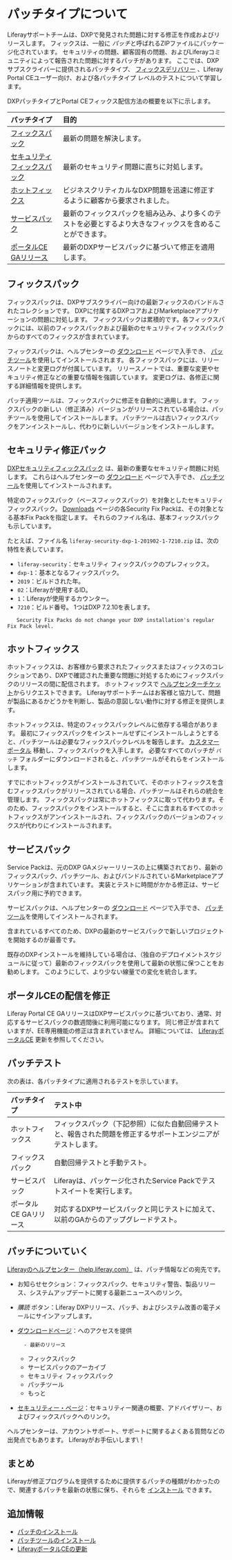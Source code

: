 # パッチタイプについて

Liferayサポートチームは、DXPで発見された問題に対する修正を作成およびリリースします。 フィックスは、一般に *パッチ*と呼ばれるZIPファイルにパッケージ化されています。 セキュリティの問題、顧客固有の問題、およびLiferayコミュニティによって報告された問題に対するパッチがあります。 ここでは、DXPサブスクライバーに提供されるパッチタイプ、 [フィックスデリバリー](#ce-ga-releases) 、Liferay Portal CEユーザー向け、および各パッチタイプ</a>
レベルのテストについて学習します。</p> 

DXPパッチタイプとPortal CEフィックス配信方法の概要を以下に示します。

| パッチタイプ                                       | 目的                                                    |
|:-------------------------------------------- |:----------------------------------------------------- |
| [フィックスパック](#fix-packs)                       | 最新の問題を解決します。                                          |
| [セキュリティフィックスパック](#security-fix-packs)        | 最新のセキュリティ問題に直ちに対処します。                                 |
| [ホットフィックス](#hotfixes)                        | ビジネスクリティカルなDXP問題を迅速に修正するように顧客から要求されました。               |
| [サービスパック](#service-packs)                    | 最新のフィックスパックを組み込み、より多くのテストを必要とするより大きなフィックスを含めることができます。 |
| [ポータルCE GAリリース](#fix-delivery-for-portal-ce) | 最新のDXPサービスパックに基づいて修正を適用します。                           |




## フィックスパック

フィックスパックは、DXPサブスクライバー向けの最新フィックスのバンドルされたコレクションです。 DXPに付属するDXPコアおよびMarketplaceアプリケーションの問題に対処します。 フィックスパックは累積的です。各フィックスパックには、以前のフィックスパックおよび最新のセキュリティフィックスパックからのすべてのフィックスが含まれています。

フィックスパックは、ヘルプセンターの [ダウンロード](https://customer.liferay.com/downloads) ページで入手でき、 [パッチツール](./installing-patches.md)を使用してインストールされます。 各フィックスパックには、リリースノートと変更ログが付属しています。 リリースノートでは、重要な変更やセキュリティ修正などの重要な情報を強調しています。 変更ログは、各修正に関する詳細情報を提供します。

パッチ適用ツールは、フィックスパックに修正を自動的に適用します。 フィックスパックの新しい（修正済み）バージョンがリリースされている場合は、パッチツールを使用してインストールします。 パッチツールは古いフィックスパックをアンインストールし、代わりに新しいバージョンをインストールします。



## セキュリティ修正パック

[DXPセキュリティフィックスパック](https://help.liferay.com/hc/en-us/articles/360035038331) は、最新の重要なセキュリティ問題に対処します。 これらはヘルプセンターの [ダウンロード](https://customer.liferay.com/downloads) ページで入手でき、 [パッチツール](./installing-patches.md)を使用してインストールされます。

特定のフィックスパック（ベースフィックスパック）を対象としたセキュリティフィックスパック。 [Downloads](https://customer.liferay.com/downloads) ページの各Security Fix Packは、その対象となる基本Fix Packを指定します。 それらのファイル名は、基本フィックスパックも示しています。

たとえば、ファイル名 `liferay-security-dxp-1-201902-1-7210.zip` は、次の特性を表しています。

  - `liferay-security`：セキュリティ フィックスパックのプレフィックス。
  - `dxp-1`：基本となるフィックスパック。
  - `2019`：ビルドされた年。
  - `02`：Liferayが使用するID。
  - `1`：Liferayが使用するカウンター。
  - `7210`：ビルド番号。 1つはDXP 7.2.10を表します。

<!-- end list -->

``` note::
   Security Fix Packs do not change your DXP installation's regular Fix Pack level.
```




## ホットフィックス

ホットフィックスは、お客様から要求されたフィックスまたはフィックスのコレクションであり、DXPで確認された重要な問題に対処するためにフィックスパックのリリースの間に配信されます。 ホットフィックスで [ヘルプセンターチケット](https://help.liferay.com/hc)からリクエストできます。 Liferayサポートチームはお客様と協力して、問題が製品にあるかどうかを判断し、製品の意図しない動作に対する修正を提供します。

ホットフィックスは、特定のフィックスパックレベルに依存する場合があります。 最初にフィックスパックをインストールせずにインストールしようとすると、パッチツールは必要なフィックスパックレベルを報告します。 [カスタマーポータル](https://customer.liferay.com/downloads) 移動し、フィックスパックを入手します。 必要なすべてのパッチが `パッチ` フォルダーにダウンロードされると、パッチツールがそれらをインストールします。

すでにホットフィックスがインストールされていて、そのホットフィックスを含むフィックスパックがリリースされている場合、パッチツールはそれらの統合を管理します。 フィックスパックは常にホットフィックスに取って代わります。そのため、フィックスパックをインストールすると、そこに含まれるすべてのホットフィックスがアンインストールされ、フィックスパックのバージョンのフィックスが代わりにインストールされます。



## サービスパック

Service Packは、元のDXP GAメジャーリリースの上に構築されており、最新のフィックスパック、パッチツール、およびバンドルされているMarketplaceアプリケーションが含まれています。 実装とテストに時間がかかる修正は、サービスパック用に予約できます。

サービスパックは、ヘルプセンターの [ダウンロード](https://customer.liferay.com/downloads) ページで入手でき、 [パッチツール](./installing-patches.md)を使用してインストールされます。

含まれているすべてのため、DXPの最新のサービスパックで新しいプロジェクトを開始するのが最善です。

既存のDXPインストールを維持している場合は、（独自のデプロイメントスケジュールに従って）最新のフィックスパックを使用して最新の状態に保つことをお勧めします。 このようにして、より少ない線量での変化を統合します。



## ポータルCEの配信を修正

Liferay Portal CE GAリリースはDXPサービスパックに基づいており、通常、対応するサービスパックの数週間後に利用可能になります。 同じ修正が含まれていますが、EE専用機能の修正は含まれていません。 詳細については、 [LiferayポータルCE](../../upgrading-liferay/upgrade-basics/upgrading-via-docker.md) 更新を参照してください。



## パッチテスト

次の表は、各パッチタイプに適用されるテストを示しています。

| パッチタイプ        | テスト中                                                    |
|:------------- |:------------------------------------------------------- |
| ホットフィックス      | フィックスパック（下記参照）に似た自動回帰テストと、報告された問題を修正するサポートエンジニアがテストします。 |
| フィックスパック      | 自動回帰テストと手動テスト。                                          |
| サービスパック       | Liferayは、パッケージ化されたService Packでテストスイートを実行します。           |
| ポータルCE GAリリース | 対応するDXPサービスパックと同じテストに加えて、以前のGAからのアップグレードテスト。            |




## パッチについていく

[Liferayのヘルプセンター（help.liferay.com）](https://help.liferay.com/hc) は、パッチ情報などの宛先です。

  - お知らせセクション：フィックスパック、セキュリティ警告、製品リリース、システムアップデートに関する最新ニュースへのリンク。

  - *購読* ボタン：Liferay DXPリリース、パッチ、およびシステム改善の電子メールにサインアップします。

  - [ダウンロードページ](https://customer.liferay.com/downloads)：へのアクセスを提供
    
          - 最新のリリース
      - フィックスパック
      - サービスパックのアーカイブ
      - セキュリティ フィックスパック
      - パッチツール
      - もっと
  - [セキュリティー・ページ](https://help.liferay.com/hc/en-us/categories/360000892792-Security)：セキュリティー関連の概要、アドバイザリー、およびフィックスパックへのリンク。

ヘルプセンターは、アカウントサポート、サポートに関するよくある質問などの出発点でもあります。 Liferayがお手伝いします\！



## まとめ

Liferayが修正プログラムを提供するために提供するパッチの種類がわかったので、関連するパッチを最新の状態に保ち、それらを [インストール](./installing-patches.md) できます。



## 追加情報

  - [パッチのインストール](./installing-patches.md)
  - [パッチツールのインストール](./installing-the-patching-tool.md)
  - [LiferayポータルCEの更新](../../upgrading-liferay/upgrade-basics/upgrading-via-docker.md)

